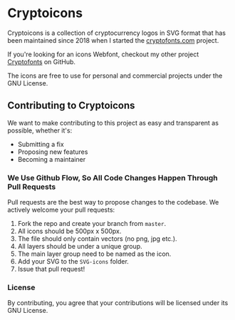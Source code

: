 # Cryptoicons

Cryptoicons is a collection of cryptocurrency logos in SVG format that has been maintained since 2018 when I started the [cryptofonts.com](https://www.cryptofonts.com) project.

If you're looking for an icons Webfont, checkout my other project [Cryptofonts](https://github.com/monzanifabio/cryptofont) on GitHub.

The icons are free to use for personal and commercial projects under the GNU License.

## Contributing to Cryptoicons

We want to make contributing to this project as easy and transparent as possible, whether it's:

- Submitting a fix
- Proposing new features
- Becoming a maintainer

### We Use Github Flow, So All Code Changes Happen Through Pull Requests

Pull requests are the best way to propose changes to the codebase. We actively welcome your pull requests:

1. Fork the repo and create your branch from `master`.
1. All icons should be 500px x 500px.
1. The file should only contain vectors (no png, jpg etc.).
1. All layers should be under a unique group.
1. The main layer group need to be named as the icon.
1. Add your SVG to the `SVG-icons` folder.
1. Issue that pull request!

### License
By contributing, you agree that your contributions will be licensed under its GNU License.
